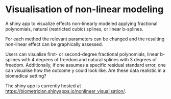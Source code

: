 # Visualisation of non-linear modeling
A shiny app to visualize effects non-linearly modeled applying fractional polynomials, natural (restricted cubic) splines, or linear b-splines.

For each method the relevant parameters can be changed and the resulting non-linear effect can be graphically assessed.

Users can visualise first- or second-degree fractional polynomials, linear b-splines with 4 degrees of freedom and natural splines with 3 degrees of freedom. Additionally, if one assumes a specific residual standard error, one can visualise how the outcome y could look like. Are these data realistic in a biomedical setting?

The shiny app is currently hosted at https://biometrician.shinyapps.io/nonlinear_visualisation/. 
